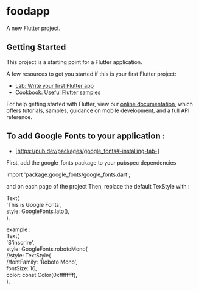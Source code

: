 # foodapp

A new Flutter project.

## Getting Started

This project is a starting point for a Flutter application.

A few resources to get you started if this is your first Flutter project:

- [Lab: Write your first Flutter app](https://flutter.dev/docs/get-started/codelab)
- [Cookbook: Useful Flutter samples](https://flutter.dev/docs/cookbook)

For help getting started with Flutter, view our
[online documentation](https://flutter.dev/docs), which offers tutorials,
samples, guidance on mobile development, and a full API reference.

## To add Google Fonts to your application :
- [https://pub.dev/packages/google_fonts#-installing-tab-] 

First, add the google_fonts package to your pubspec dependencies

import 'package:google_fonts/google_fonts.dart';

and on each page of the project
Then, replace the default TexStyle with :

Text(
  <br/>'This is Google Fonts',
  <br/>style: GoogleFonts.lato(),
<br/>),

example :
<br/>Text(
<br/>'S\'inscrire',
<br/>style: GoogleFonts.robotoMono(
<br/>//style: TextStyle(
<br/>//fontFamily: 'Roboto Mono',
<br/>fontSize: 16,
<br/>color: const Color(0xffffffff),
<br/>),